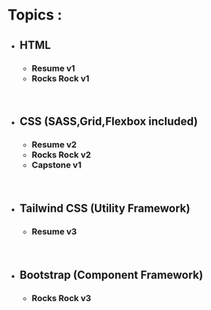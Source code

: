 <h1>Topics : </h1>
<ul>
    <li><h2>HTML</h2>
        <ul>
            <h3>
                <li>Resume v1</li>
                <li>Rocks Rock v1</li>
            </h3>
        </ul>
    </li>
    <br/>
    <li><h2>CSS (SASS,Grid,Flexbox included) </h2>
        <ul>
            <h3>
                <li>Resume v2</li>
                <li>Rocks Rock v2</li>
                <li>Capstone  v1</li>
            </h3>
        </ul>
    </li>
    <br/>
    <li><h2>Tailwind CSS (Utility Framework) </h2>
        <ul>
            <h3>
                <li>Resume v3</li>
            </h3>
        </ul>
    </li>
    <br/>
    <li><h2>Bootstrap (Component Framework) </h2>
        <ul>
            <h3>
                <li>Rocks Rock v3</li>
            </h3>
        </ul>
    </li>
    <br/>
</ul>